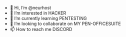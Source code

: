 - 👋 Hi, I’m @neurhost
- 👀 I’m interested in HACKER
- 🌱 I’m currently learning PENTESTING
- 💞️ I’m looking to collaborate on MY PEN-OFFICESUITE
- 📫 How to reach me DISCORD

<!---
neurhost/neurhost is a ✨ special ✨ repository because its `README.md` (this file) appears on your GitHub profile.
You can click the Preview link to take a look at your changes.
--->
